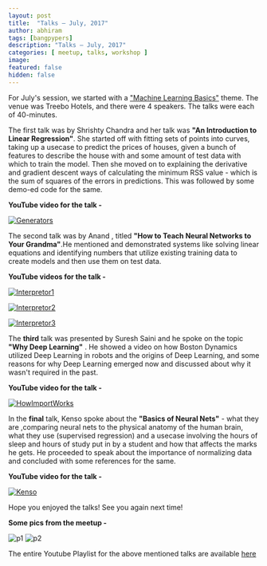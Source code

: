 ```yaml
---
layout: post
title:  "Talks – July, 2017"
author: abhiram
tags: [bangpypers]
description: "Talks – July, 2017"
categories: [ meetup, talks, workshop ]
image:
featured: false
hidden: false
---
```


For July's session, we started with a ["Machine Learning Basics"](https://www.meetup.com/BangPypers/events/240151299/) theme. The venue was Treebo Hotels, and there were 4 speakers. The talks were each of 40-minutes. 

The first talk was by Shrishty Chandra and her talk was **"An Introduction to Linear Regression"**. She started off with fitting sets of points into curves, taking up a usecase to predict the prices of houses, given a bunch of features to describe the house with and some amount of test data with which to train the model. Then she moved on to explaining the derivative and gradient descent ways of calculating the minimum RSS value - which is the sum of squares of the errors in predictions. This was followed by some demo-ed code for the same. 

**YouTube video for the talk -** 

[![Generators](http://img.youtube.com/vi/fw5FX3h96YE/3.jpg)](https://www.youtube.com/watch?v=fw5FX3h96YE)

The second talk was by Anand , titled **"How to Teach Neural Networks to Your Grandma"**.He mentioned and demonstrated systems like solving linear equations and identifying numbers that utilize existing training data to create models and then use them on test data.

**YouTube videos for the talk -** 

[![Interpretor1](http://img.youtube.com/vi/qGtDvszHGSE/1.jpg)](https://www.youtube.com/watch?v=qGtDvszHGSE)

[![Interpretor2](http://img.youtube.com/vi/x9GO_BXcH6k/1.jpg)](https://www.youtube.com/watch?v=x9GO_BXcH6k)

[![Interpretor3](http://img.youtube.com/vi/NrVJ1vQWfwI/1.jpg)](https://www.youtube.com/watch?v=NrVJ1vQWfwI)

The **third** talk was presented by Suresh Saini and he spoke on the topic  **"Why Deep Learning"** . He showed a video on how Boston Dynamics utilized Deep Learning in robots and the origins of Deep Learning, and some reasons for why Deep Learning emerged now and discussed about why it wasn't required in the past. 

**YouTube video for the talk -** 

[![HowImportWorks](http://img.youtube.com/vi/Q1H71vU65PI/2.jpg)](https://www.youtube.com/watch?v=Q1H71vU65PI)

In the **final** talk, Kenso spoke about the **"Basics of Neural Nets"** - what they are ,comparing neural nets to the physical anatomy of the human brain, what they use (supervised regression) and a usecase involving the hours of sleep and hours of study put in by a student and how that affects the marks he gets. He proceeded to speak about the importance of normalizing data and concluded with some references for the same. 

**YouTube video for the talk -** 

[![Kenso](http://img.youtube.com/vi/PortltodBDw/2.jpg)](https://www.youtube.com/watch?v=PortltodBDw)

Hope you enjoyed the talks! See you again next time! 


**Some pics from the meetup -** 

![p1](https://secure.meetupstatic.com/photos/event/2/e/8/f/highres_463151919.jpeg)
![p2](https://secure.meetupstatic.com/photos/event/2/e/9/0/highres_463151920.jpeg)

The entire Youtube Playlist for the above mentioned talks are available [here](https://www.youtube.com/playlist?list=PLsCs1Q6ZL-GfXGkHAMcA5U8_ZVWRZdPQG)
